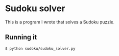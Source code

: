 # Sudoku solver
This is a program I wrote that solves a Sudoku puzzle.

## Running it
```bash
$ python sudoku/sudoku_solver.py
```